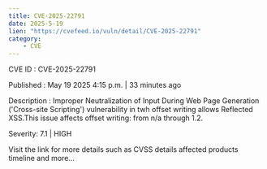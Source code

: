 ```yaml
---
title: CVE-2025-22791
date: 2025-5-19
lien: "https://cvefeed.io/vuln/detail/CVE-2025-22791"
category:
    - CVE
---
```


CVE ID : CVE-2025-22791

Published :  May 19
2025
4:15 p.m. | 33 minutes ago

Description : Improper Neutralization of Input During Web Page Generation ('Cross-site Scripting') vulnerability in twh offset writing allows Reflected XSS.This issue affects offset writing: from n/a through 1.2.

Severity: 7.1 | HIGH

Visit the link for more details
such as CVSS details
affected products
timeline
and more...
